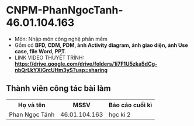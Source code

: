 # CNPM-PhanNgocTanh-46.01.104.163
- Môn: Nhập môn công nghệ phần mềm 
- Gồm có **BFD, CDM, PDM, ảnh Activity diagram, ảnh giao diện, ảnh Use case, file Word, PPT**.
- LINK VIDEO THUYẾT TRÌNH: 
**https://drive.google.com/drive/folders/1i7F1U5zka5dCg-nbQrLkYXiGrcUHm3yS?usp=sharing**
<h2>Thành viên công tác bài làm</h2>

<table style="width:100%">
  <tr>
    <th>Họ và tên</th>
    <th>MSSV</th>
    <th>Báo cáo cuối kì</th>
  </tr>
  <tr>
    <td>Phan Ngọc Tánh</td>
    <td>46.01.104.163</td>
    <td>học kì 2</td>
  </tr>
</table>
</body>
</html>

